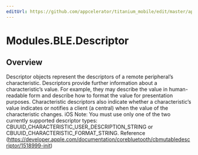 ```yaml
---
editUrl: https://github.com/appcelerator/titanium_mobile/edit/master/apidoc/Descriptor.yml
---
```

# Modules.BLE.Descriptor

<TypeHeader/>

## Overview

Descriptor objects represent the descriptors of a remote peripheral’s characteristic. Descriptors
provide further information about a characteristic’s value. For example, they may describe the
value in human-readable form and describe how to format the value for presentation purposes.
Characteristic descriptors also indicate whether a characteristic’s value indicates or notifies
a client (a central) when the value of the characteristic changes.
iOS Note: You must use only one of the two currently supported descriptor 
types: CBUUID_CHARACTERISTIC_USER_DESCRIPTION_STRING or CBUUID_CHARACTERISTIC_FORMAT_STRING. 
Reference (https://developer.apple.com/documentation/corebluetooth/cbmutabledescriptor/1518999-init)

<ApiDocs/>

